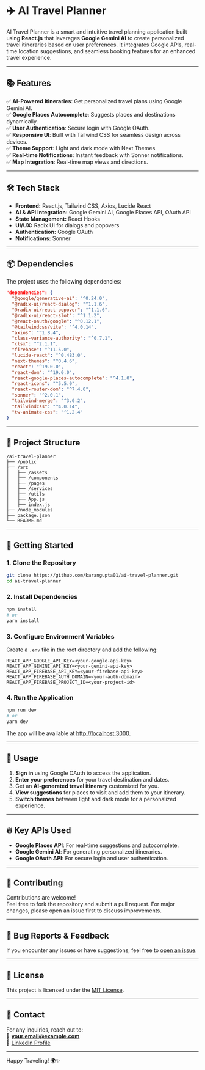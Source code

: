# ✈️ AI Travel Planner

AI Travel Planner is a smart and intuitive travel planning application built using **React.js** that leverages **Google Gemini AI** to create personalized travel itineraries based on user preferences. It integrates Google APIs, real-time location suggestions, and seamless booking features for an enhanced travel experience.

---

## 📚 Features

✅ **AI-Powered Itineraries**: Get personalized travel plans using Google Gemini AI.  
✅ **Google Places Autocomplete**: Suggests places and destinations dynamically.  
✅ **User Authentication**: Secure login with Google OAuth.  
✅ **Responsive UI**: Built with Tailwind CSS for seamless design across devices.  
✅ **Theme Support**: Light and dark mode with Next Themes.  
✅ **Real-time Notifications**: Instant feedback with Sonner notifications.  
✅ **Map Integration**: Real-time map views and directions.  

---

## 🛠️ Tech Stack

- **Frontend:** React.js, Tailwind CSS, Axios, Lucide React  
- **AI & API Integration:** Google Gemini AI, Google Places API, OAuth API  
- **State Management:** React Hooks  
- **UI/UX:** Radix UI for dialogs and popovers  
- **Authentication:** Google OAuth  
- **Notifications:** Sonner  

---

## 📦 Dependencies

The project uses the following dependencies:

```json
"dependencies": {
  "@google/generative-ai": "^0.24.0",
  "@radix-ui/react-dialog": "^1.1.6",
  "@radix-ui/react-popover": "^1.1.6",
  "@radix-ui/react-slot": "^1.1.2",
  "@react-oauth/google": "^0.12.1",
  "@tailwindcss/vite": "^4.0.14",
  "axios": "^1.8.4",
  "class-variance-authority": "^0.7.1",
  "clsx": "^2.1.1",
  "firebase": "^11.5.0",
  "lucide-react": "^0.483.0",
  "next-themes": "^0.4.6",
  "react": "^19.0.0",
  "react-dom": "^19.0.0",
  "react-google-places-autocomplete": "^4.1.0",
  "react-icons": "^5.5.0",
  "react-router-dom": "^7.4.0",
  "sonner": "^2.0.1",
  "tailwind-merge": "^3.0.2",
  "tailwindcss": "^4.0.14",
  "tw-animate-css": "^1.2.4"
}
```

---

## 📂 Project Structure

```
/ai-travel-planner
├── /public
├── /src
│   ├── /assets
│   ├── /components
│   ├── /pages
│   ├── /services
│   ├── /utils
│   ├── App.js
│   ├── index.js
├── /node_modules
├── package.json
└── README.md
```

---

## 🚀 Getting Started

### 1. Clone the Repository

```bash
git clone https://github.com/karangupta01/ai-travel-planner.git
cd ai-travel-planner
```

### 2. Install Dependencies

```bash
npm install
# or
yarn install
```

### 3. Configure Environment Variables

Create a `.env` file in the root directory and add the following:

```
REACT_APP_GOOGLE_API_KEY=<your-google-api-key>
REACT_APP_GEMINI_API_KEY=<your-gemini-api-key>
REACT_APP_FIREBASE_API_KEY=<your-firebase-api-key>
REACT_APP_FIREBASE_AUTH_DOMAIN=<your-auth-domain>
REACT_APP_FIREBASE_PROJECT_ID=<your-project-id>
```

### 4. Run the Application

```bash
npm run dev
# or
yarn dev
```

The app will be available at [http://localhost:3000](http://localhost:3000).

---

## 📄 Usage

1. **Sign in** using Google OAuth to access the application.  
2. **Enter your preferences** for your travel destination and dates.  
3. Get an **AI-generated travel itinerary** customized for you.  
4. **View suggestions** for places to visit and add them to your itinerary.  
5. **Switch themes** between light and dark mode for a personalized experience.  

---

## 🔥 Key APIs Used

- **Google Places API**: For real-time suggestions and autocomplete.  
- **Google Gemini AI**: For generating personalized itineraries.  
- **Google OAuth API**: For secure login and user authentication.  

---

## 🤝 Contributing

Contributions are welcome!  
Feel free to fork the repository and submit a pull request. For major changes, please open an issue first to discuss improvements.

---

## 🐛 Bug Reports & Feedback

If you encounter any issues or have suggestions, feel free to [open an issue](https://github.com/karangupta01/ai-travel-planner/issues).

---

## 📜 License

This project is licensed under the [MIT License](LICENSE).

---

## 📧 Contact

For any inquiries, reach out to:  
📩 **your.email@example.com**  
🔗 [LinkedIn Profile](https://www.linkedin.com/in/your-profile)

---

Happy Traveling! 🌍✨
